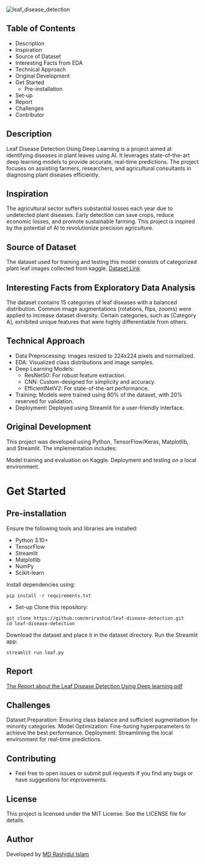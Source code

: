 ![leaf_disease_detection](https://github.com/user-attachments/assets/18f79488-33aa-4541-8128-ed6e4eb842ab)

## Table of Contents
- Description
- Inspiration
- Source of Dataset
- Interesting Facts from EDA
- Technical Approach
- Original Development
- Get Started
  - Pre-installation
- Set-up
- Report
- Challenges
- Contributor




## Description
Leaf Disease Detection Using Deep Learning is a project aimed at identifying diseases in plant leaves using AI. It leverages state-of-the-art deep learning models to provide accurate, real-time predictions. The project focuses on assisting farmers, researchers, and agricultural consultants in diagnosing plant diseases efficiently.

## Inspiration
The agricultural sector suffers substantial losses each year due to undetected plant diseases. Early detection can save crops, reduce economic losses, and promote sustainable farming. This project is inspired by the potential of AI to revolutionize precision agriculture.

## Source of Dataset
The dataset used for training and testing this model consists of categorized plant leaf images collected from kaggle.
[Dataset Link](https://www.kaggle.com/datasets/emmarex/plantdisease)

## Interesting Facts from Exploratory Data Analysis
The dataset contains 15 categories of leaf diseases with a balanced distribution.
Common image augmentations (rotations, flips, zooms) were applied to increase dataset diversity.
Certain categories, such as [Category A], exhibited unique features that were highly differentiable from others.

## Technical Approach
- Data Preprocessing: Images resized to 224x224 pixels and normalized.
- EDA: Visualized class distributions and image samples.
- Deep Learning Models:
  - ResNet50: For robust feature extraction.
  - CNN: Custom-designed for simplicity and accuracy.
  - EfficientNetV2: For state-of-the-art performance.
- Training: Models were trained using 80% of the dataset, with 20% reserved for validation.
- Deployment: Deployed using Streamlit for a user-friendly interface.

## Original Development
This project was developed using Python, TensorFlow/Keras, Matplotlib, and Streamlit. The implementation includes:

Model training and evaluation on Kaggle.
Deployment and testing on a local environment.

# Get Started
## Pre-installation
Ensure the following tools and libraries are installed:
- Python 3.10+
- TensorFlow
- Streamlit
- Matplotlib
- NumPy
- Scikit-learn

Install dependencies using:
```
pip install -r requirements.txt
```
- Set-up
Clone this repository:
```
git clone https://github.com/mrirashid/leaf-disease-detection.git
cd leaf-disease-detection
```
Download the dataset and place it in the dataset directory.
Run the Streamlit app:
```
streamlit run leaf.py
```
## Report
[The Report about the Leaf Disease Detection Using Deep learning.pdf](https://github.com/user-attachments/files/17867181/The.Report.about.the.Leaf.Disease.Detection.Using.Deep.learning.pdf)

## Challenges
Dataset Preparation: Ensuring class balance and sufficient augmentation for minority categories.
Model Optimization: Fine-tuning hyperparameters to achieve the best performance.
Deployment: Streamlining the local environment for real-time predictions.
## Contributing
- Feel free to open issues or submit pull requests if you find any bugs or have suggestions for improvements.

## License
This project is licensed under the MIT License. See the LICENSE file for details.

## Author
Developed by [MD Rashidul Islam](https://github.com/mrirashid/)

